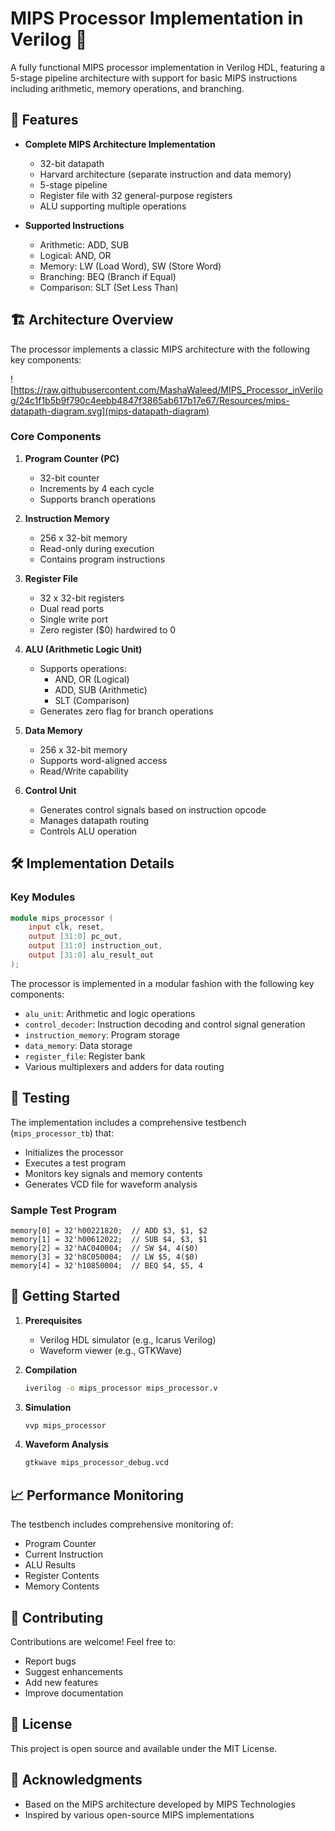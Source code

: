 # MIPS Processor Implementation in Verilog 🚀

A fully functional MIPS processor implementation in Verilog HDL, featuring a 5-stage pipeline architecture with support for basic MIPS instructions including arithmetic, memory operations, and branching.

## 🎯 Features

- **Complete MIPS Architecture Implementation**

  - 32-bit datapath
  - Harvard architecture (separate instruction and data memory)
  - 5-stage pipeline
  - Register file with 32 general-purpose registers
  - ALU supporting multiple operations

- **Supported Instructions**
  - Arithmetic: ADD, SUB
  - Logical: AND, OR
  - Memory: LW (Load Word), SW (Store Word)
  - Branching: BEQ (Branch if Equal)
  - Comparison: SLT (Set Less Than)

## 🏗️ Architecture Overview

The processor implements a classic MIPS architecture with the following key components:

![https://raw.githubusercontent.com/MashaWaleed/MIPS_Processor_inVerilog/24c1f1b5b9f790c4eebb4847f3865ab617b17e67/Resources/mips-datapath-diagram.svg](mips-datapath-diagram)

### Core Components

1. **Program Counter (PC)**

   - 32-bit counter
   - Increments by 4 each cycle
   - Supports branch operations

2. **Instruction Memory**

   - 256 x 32-bit memory
   - Read-only during execution
   - Contains program instructions

3. **Register File**

   - 32 x 32-bit registers
   - Dual read ports
   - Single write port
   - Zero register ($0) hardwired to 0

4. **ALU (Arithmetic Logic Unit)**

   - Supports operations:
     - AND, OR (Logical)
     - ADD, SUB (Arithmetic)
     - SLT (Comparison)
   - Generates zero flag for branch operations

5. **Data Memory**

   - 256 x 32-bit memory
   - Supports word-aligned access
   - Read/Write capability

6. **Control Unit**
   - Generates control signals based on instruction opcode
   - Manages datapath routing
   - Controls ALU operation

## 🛠️ Implementation Details

### Key Modules

```verilog
module mips_processor (
    input clk, reset,
    output [31:0] pc_out,
    output [31:0] instruction_out,
    output [31:0] alu_result_out
);
```

The processor is implemented in a modular fashion with the following key components:

- `alu_unit`: Arithmetic and logic operations
- `control_decoder`: Instruction decoding and control signal generation
- `instruction_memory`: Program storage
- `data_memory`: Data storage
- `register_file`: Register bank
- Various multiplexers and adders for data routing

## 🧪 Testing

The implementation includes a comprehensive testbench (`mips_processor_tb`) that:

- Initializes the processor
- Executes a test program
- Monitors key signals and memory contents
- Generates VCD file for waveform analysis

### Sample Test Program

```
memory[0] = 32'h00221820;  // ADD $3, $1, $2
memory[1] = 32'h00612022;  // SUB $4, $3, $1
memory[2] = 32'hAC040004;  // SW $4, 4($0)
memory[3] = 32'h8C050004;  // LW $5, 4($0)
memory[4] = 32'h10850004;  // BEQ $4, $5, 4
```

## 🚀 Getting Started

1. **Prerequisites**

   - Verilog HDL simulator (e.g., Icarus Verilog)
   - Waveform viewer (e.g., GTKWave)

2. **Compilation**

   ```bash
   iverilog -o mips_processor mips_processor.v
   ```

3. **Simulation**

   ```bash
   vvp mips_processor
   ```

4. **Waveform Analysis**
   ```bash
   gtkwave mips_processor_debug.vcd
   ```

## 📈 Performance Monitoring

The testbench includes comprehensive monitoring of:

- Program Counter
- Current Instruction
- ALU Results
- Register Contents
- Memory Contents

## 🤝 Contributing

Contributions are welcome! Feel free to:

- Report bugs
- Suggest enhancements
- Add new features
- Improve documentation

## 📝 License

This project is open source and available under the MIT License.

## 🙏 Acknowledgments

- Based on the MIPS architecture developed by MIPS Technologies
- Inspired by various open-source MIPS implementations
